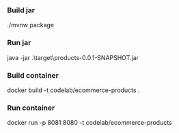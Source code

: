 ### Build jar

./mvnw package

### Run jar

java -jar .\target\products-0.0.1-SNAPSHOT.jar

### Build container

docker build -t codelab/ecommerce-products .

### Run container

docker run -p 8081:8080 -t codelab/ecommerce-products